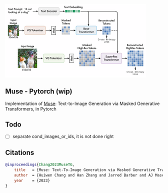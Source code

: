 <img src="./muse.png" width="450px"></img>

## Muse - Pytorch (wip)

Implementation of <a href="https://muse-model.github.io/">Muse</a>: Text-to-Image Generation via Masked Generative Transformers, in Pytorch

## Todo

- [ ] separate cond_images_or_ids, it is not done right

## Citations

```bibtex
@inproceedings{Chang2023MuseTG,
    title   = {Muse: Text-To-Image Generation via Masked Generative Transformers},
    author  = {Huiwen Chang and Han Zhang and Jarred Barber and AJ Maschinot and Jos{\'e} Lezama and Lu Jiang and Ming-Hsuan Yang and Kevin P. Murphy and William T. Freeman and Michael Rubinstein and Yuanzhen Li and Dilip Krishnan},
    year    = {2023}
}
```
